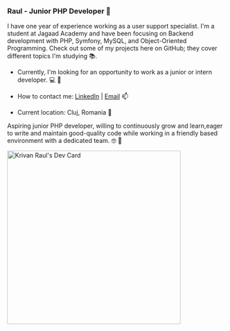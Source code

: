 ### Raul - Junior PHP Developer 🐘

I have one year of experience working as a user support specialist. I'm a student at Jagaad Academy and have been focusing on Backend development with PHP, Symfony, MySQL, and Object-Oriented Programming. Check out some of my projects here on GitHub; they cover different topics I'm studying 📚.

- Currently, I'm looking for an opportunity to work as a junior or intern developer. 💻 🐘

- How to contact me: [LinkedIn](https://www.linkedin.com/in/raul-krivan-257025244/) | [Email](mailto:krivanrauladrian@gmail.com)  📫

- Current location: Cluj, Romania 📌

Aspiring junior PHP developer, willing to continuously grow and learn,eager to write and maintain good-quality code while working in a friendly based environment with a dedicated team. 🤓 🐘

<a href="https://app.daily.dev/Mohegan"><img src="https://api.daily.dev/devcards/222ea73a547541168812f68a28aeb9c8.png?r=ffd" width="400" alt="Krivan Raul's Dev Card"/></a>
